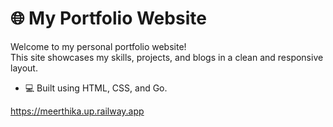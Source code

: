 # 🌐 My Portfolio Website

Welcome to my personal portfolio website!  
This site showcases my skills, projects, and blogs in a clean and responsive layout.

- 💻 Built using HTML, CSS, and Go.

https://meerthika.up.railway.app
